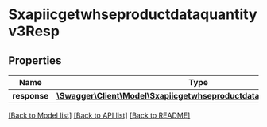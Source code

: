 # Sxapiicgetwhseproductdataquantityv3Resp

## Properties
Name | Type | Description | Notes
------------ | ------------- | ------------- | -------------
**response** | [**\Swagger\Client\Model\Sxapiicgetwhseproductdataquantityv3Response**](Sxapiicgetwhseproductdataquantityv3Response.md) |  | [optional] 

[[Back to Model list]](../README.md#documentation-for-models) [[Back to API list]](../README.md#documentation-for-api-endpoints) [[Back to README]](../README.md)



